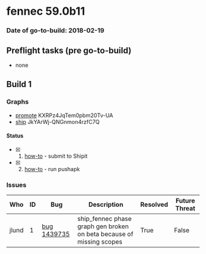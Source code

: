 # fennec 59.0b11

### Date of go-to-build: 2018-02-19

## Preflight tasks (pre go-to-build)
- none

## Build 1  

### Graphs
* [promote](https://tools.taskcluster.net/push-inspector/#/KXRPz4JqTem0pbm20Tv-UA) KXRPz4JqTem0pbm20Tv-UA
* [ship](https://tools.taskcluster.net/push-inspector/#/JkYArWj-QNGnmon4rzfC7Q) JkYArWj-QNGnmon4rzfC7Q


#### Status
- [x] 1.  [how-to](https://wiki.mozilla.org/Release:Release_Automation_on_Mercurial:Starting_a_Release#Submit_to_Ship_It)  - submit to Shipit
- [x] 2.  [how-to](https://github.com/mozilla-releng/releasewarrior-2.0/wiki/Push-to-Google-Play#what-to-do)  - run pushapk

### Issues
| Who                 | ID               | Bug                                                                 | Description                | Resolved                | Future Threat                |
| ------------------- | ---------------- | ------------------------------------------------------------------- | -------------------------- | ----------------------- | ---------------------------- |
| jlund  | 1 | [bug 1439735](https://bugzil.la/1439735)        | ship_fennec phase graph gen broken on beta because of missing scopes | True | False |

